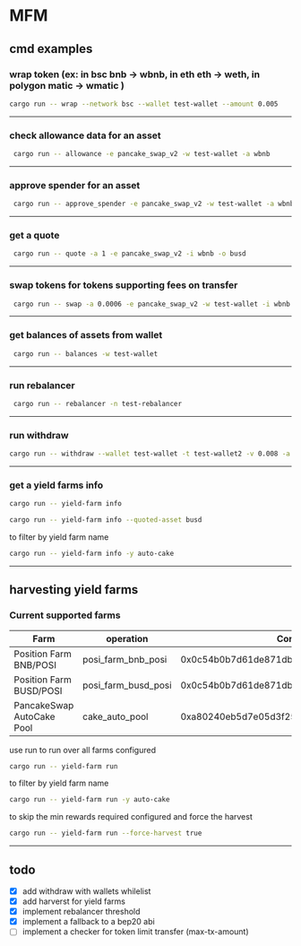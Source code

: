# MFM

## cmd examples

### wrap token (ex: in bsc bnb -> wbnb, in eth eth -> weth, in polygon matic -> wmatic )

```bash
cargo run -- wrap --network bsc --wallet test-wallet --amount 0.005
```

---

### check allowance data for an asset

```bash
 cargo run -- allowance -e pancake_swap_v2 -w test-wallet -a wbnb
```

---

### approve spender for an asset

```bash
 cargo run -- approve_spender -e pancake_swap_v2 -w test-wallet -a wbnb -v 10
```

---

### get a quote

```bash
 cargo run -- quote -a 1 -e pancake_swap_v2 -i wbnb -o busd
```

---

### swap tokens for tokens supporting fees on transfer

```bash
 cargo run -- swap -a 0.0006 -e pancake_swap_v2 -w test-wallet -i wbnb -o busd
```

---

### get balances of assets from wallet

```bash
 cargo run -- balances -w test-wallet
```

---

### run rebalancer

```bash
 cargo run -- rebalancer -n test-rebalancer
```

---

### run withdraw

```bash
cargo run -- withdraw --wallet test-wallet -t test-wallet2 -v 0.008 -a wbnb -n bsc
```

---

### get a yield farms info

```bash
cargo run -- yield-farm info
```

```bash
cargo run -- yield-farm info --quoted-asset busd
```

to filter by yield farm name

```bash
cargo run -- yield-farm info -y auto-cake
```

---

## harvesting yield farms

### Current supported farms

| Farm                      | operation           | Contract                                   |
|---------------------------|---------------------|--------------------------------------------|
| Position Farm BNB/POSI    | posi_farm_bnb_posi  | 0x0c54b0b7d61de871db47c3ad3f69feb0f2c8db0b |
| Position Farm BUSD/POSI   | posi_farm_busd_posi | 0x0c54b0b7d61de871db47c3ad3f69feb0f2c8db0b |
| PancakeSwap AutoCake Pool | cake_auto_pool      | 0xa80240eb5d7e05d3f250cf000eec0891d00b51cc |

use run to run over all farms configured

```bash
cargo run -- yield-farm run
```

to filter by yield farm name

```bash
cargo run -- yield-farm run -y auto-cake
```

to skip the min rewards required configured and force the harvest

```bash
cargo run -- yield-farm run --force-harvest true
```

---
## todo

- [x] add withdraw with wallets whilelist
- [x] add harverst for yield farms
- [x] implement rebalancer threshold
- [x] implement a fallback to a bep20 abi
- [ ] implement a checker for token limit transfer (max-tx-amount)
